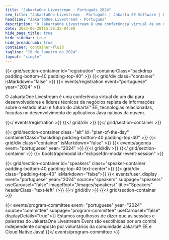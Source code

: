```yaml
---
title: "JakartaOne Livestream - Português 2024"
seo_title: "JakartaOne Livestream - Português | Jakarta EE Software | Cloud Native"
headline: "JakartaOne Livestream - Português"
description: "O JakartaOne Livestream é uma conferência virtual de um dia para desenvolvedores e líderes técnicos de negócios repleta de informações sobre o estado atual e futuro do Jakarta™ EE, tecnologias relacionadas, focadas no desenvolvimento de aplicativos Java nativos da nuvem."
date: 2023-06-28T15:50:25-04:00
hide_page_title: true
hide_sidebar: true
hide_breadcrumb: true
container: container-fluid
tagline: "19 de Janeiro de 2024"
layout: "single"
---
```


{{< grid/section-container id="registration" containerClass="backdrop padding-bottom-40 padding-top-40" >}}
{{< grid/div class="container" isMarkdown="false" >}}
{{< events/registration event="portuguese" year="2024" >}}

O JakartaOne Livestream é uma conferência virtual de um dia para desenvolvedores e líderes técnicos de negócios repleta de informações sobre o estado atual e futuro do Jakarta™ EE, tecnologias relacionadas, focadas no desenvolvimento de aplicativos Java nativos da nuvem.

{{</ events/registration >}}
{{</ grid/div >}}
{{</ grid/section-container >}}

<!-- Agenda section -->
{{< grid/section-container class="alt" id="plan-of-the-day" containerClass="backdrop padding-bottom-40 padding-top-40" >}}
  {{< grid/div class="container" isMarkdown="false" >}}
    {{< events/agenda event="portuguese" year="2024" >}}
  {{</ grid/div >}}
{{</ grid/section-container >}}
{{< bootstrap/modal id="eclipsefdn-modal-event-session" >}}

<!-- Speakers section -->
{{< grid/section-container id="speakers" class="speaker-container padding-bottom-40 padding-top-40 text-center">}}
  {{< grid/div class="padding-top-40" isMarkdown="false">}}
    {{< events/user_display event="portuguese" year="2024" source="speakers" subpage="speakers" useCarousel="false" imageRoot="/images/speakers/" title="Speakers" headerClass="text-left" />}}
  {{</ grid/div >}}
{{</ grid/section-container >}}


<!-- Add user carousel for committee -->
{{< events/program-committee event="portuguese" year="2024" source="committee" subpage="program-committee" useCarousel="false" displayDetails="true">}}
Estamos orgulhosos de dizer que as sessões e palestras do JakartaOne Livestream Event são escolhidas por um comitê independente composto por voluntários da comunidade Jakarta® EE e Cloud Native Java!
{{</ events/program-committee >}}
